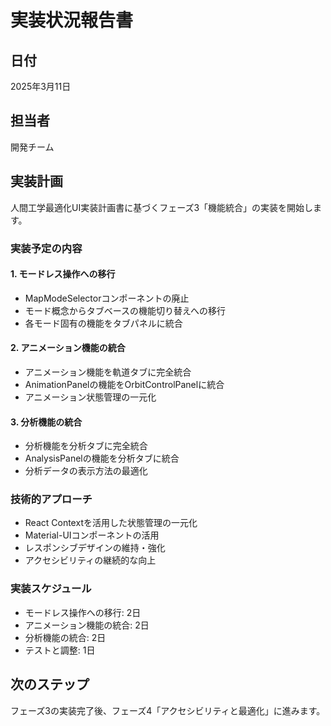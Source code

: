 # 実装状況報告書

## 日付
2025年3月11日

## 担当者
開発チーム

## 実装計画
人間工学最適化UI実装計画書に基づくフェーズ3「機能統合」の実装を開始します。

### 実装予定の内容

#### 1. モードレス操作への移行
- MapModeSelectorコンポーネントの廃止
- モード概念からタブベースの機能切り替えへの移行
- 各モード固有の機能をタブパネルに統合

#### 2. アニメーション機能の統合
- アニメーション機能を軌道タブに完全統合
- AnimationPanelの機能をOrbitControlPanelに統合
- アニメーション状態管理の一元化

#### 3. 分析機能の統合
- 分析機能を分析タブに完全統合
- AnalysisPanelの機能を分析タブに統合
- 分析データの表示方法の最適化

### 技術的アプローチ
- React Contextを活用した状態管理の一元化
- Material-UIコンポーネントの活用
- レスポンシブデザインの維持・強化
- アクセシビリティの継続的な向上

### 実装スケジュール
- モードレス操作への移行: 2日
- アニメーション機能の統合: 2日
- 分析機能の統合: 2日
- テストと調整: 1日

## 次のステップ
フェーズ3の実装完了後、フェーズ4「アクセシビリティと最適化」に進みます。
